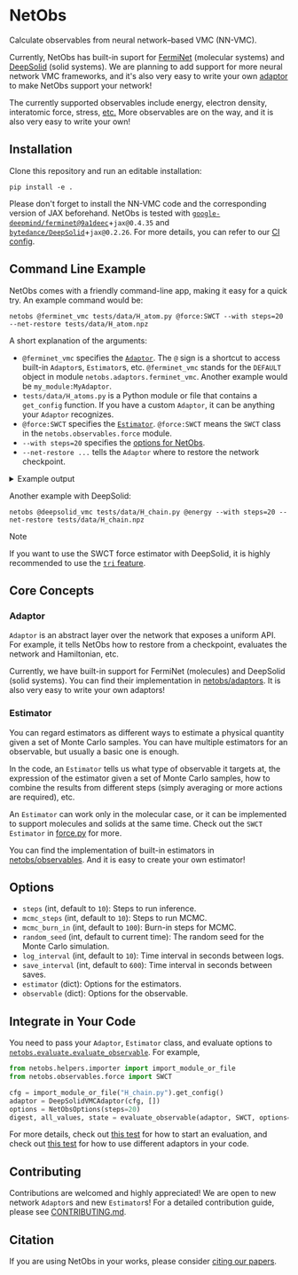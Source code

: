 # NetObs

Calculate observables from neural network&ndash;based VMC (NN-VMC).

Currently, NetObs has built-in suport for [FermiNet](https://github.com/google-deepmind/ferminet) (molecular systems) and [DeepSolid](https://github.com/bytedance/DeepSolid) (solid systems). We are planning to add support for more neural network VMC frameworks, and it's also very easy to write your own [adaptor](#adaptor) to make NetObs support your network!

The currently supported observables include energy, electron density, interatomic force, stress, [etc.](netobs/observables) More observables are on the way, and it is also very easy to write your own!

## Installation

Clone this repository and run an editable installation:

```shell
pip install -e .
```

Please don't forget to install the NN-VMC code and the corresponding version of JAX beforehand.
NetObs is tested with [`google-deepmind/ferminet@9a1deec`](https://github.com/google-deepmind/ferminet/commit/9a1deec8222c1838c5aafb65830fc41372c48677)+`jax@0.4.35` and [`bytedance/DeepSolid`](https://github.com/bytedance/DeepSolid/)+`jax@0.2.26`. For more details, you can refer to our [CI config](.github/workflows/test.yml).

## Command Line Example

NetObs comes with a friendly command-line app, making it easy for a quick try. An example command would be:

```shell
netobs @ferminet_vmc tests/data/H_atom.py @force:SWCT --with steps=20 --net-restore tests/data/H_atom.npz
```

A short explanation of the arguments:

- `@ferminet_vmc` specifies the [`Adaptor`](#adaptor). The `@` sign is a shortcut to access built-in `Adaptor`s, `Estimator`s, etc. `@ferminet_vmc` stands for the `DEFAULT` object in module `netobs.adaptors.ferminet_vmc`. Another example would be `my_module:MyAdaptor`.
- `tests/data/H_atoms.py` is a Python module or file that contains a `get_config` function. If you have a custom `Adaptor`, it can be anything your `Adaptor` recognizes.
- `@force:SWCT` specifies the [`Estimator`](#estimator). `@force:SWCT` means the `SWCT` class in the `netobs.observables.force` module.
- `--with steps=20` specifies the [options for NetObs](#options).
- `--net-restore ...` tells the `Adaptor` where to restore the network checkpoint.

<details>
<summary>Example output</summary>

```
2024-02-29 20:34:29,150 INFO netobs ferminet_vmc.py:54] Assuming running with FermiNet on main.
2024-02-29 20:34:29,333 INFO netobs force.py:319] Using molecular version of SWCT
2024-02-29 20:34:29,548 INFO netobs evaluate.py:102] Start burning in 100 steps
2024-02-29 20:34:30,522 INFO netobs evaluate.py:115] Starting 20 evaluation steps
2024-02-29 20:34:40,112 INFO netobs evaluate.py:148] Time per step: 0.01s
energy: -0.50042176 ± 0.00027392566
force
[[-7.4391162e-12 -1.3514609e-09 -1.4826655e-09]]
std force
[[4.9552114e-09 4.2379065e-09 3.2048899e-09]]
force_no_warp
[[-0.00097416 -0.00091072  0.00125167]]
std force_no_warp
[[0.00146565 0.00108437 0.00165038]]
```

> [!NOTE]
> The standard error (std) here are rough estimates which does NOT take autocorrelation into consideration due to performance conserns. You are STRONGLY encouraged to analyze the data using your own code.

</details>

Another example with DeepSolid:

```shell
netobs @deepsolid_vmc tests/data/H_chain.py @energy --with steps=20 --net-restore tests/data/H_chain.npz
```

> [!NOTE]
> If you want to use the SWCT force estimator with DeepSolid, it is highly recommended to use the [`tri` feature](https://github.com/bytedance/DeepSolid/pull/3).

## Core Concepts

### Adaptor

`Adaptor` is an abstract layer over the network that exposes a uniform API. For example, it tells NetObs how to restore from a checkpoint, evaluates the network and Hamiltonian, etc.

Currently, we have built-in support for FermiNet (molecules) and DeepSolid (solid systems). You can find their implementation in [netobs/adaptors](netobs/adaptors). It is also very easy to write your own adaptors!

### Estimator

You can regard estimators as different ways to estimate a physical quantity given a set of Monte Carlo samples. You can have multiple estimators for an observable, but usually a basic one is enough.

In the code, an `Estimator` tells us what type of observable it targets at, the expression of the estimator given a set of Monte Carlo samples, how to combine the results from different steps (simply averaging or more actions are required), etc.

An `Estimator` can work only in the molecular case, or it can be implemented to support molecules and solids at the same time. Check out the `SWCT` `Estimator` in [force.py](netobs/observables/force.py) for more.

You can find the implementation of built-in estimators in [netobs/observables](netobs/observables). And it is easy to create your own estimator!

## Options

- `steps` (int, default to `10`): Steps to run inference.
- `mcmc_steps` (int, default to `10`): Steps to run MCMC.
- `mcmc_burn_in` (int, default to `100`): Burn-in steps for MCMC.
- `random_seed` (int, default to current time): The random seed for the Monte Carlo simulation.
- `log_interval` (int, default to `10`): Time interval in seconds between logs.
- `save_interval` (int, default to `600`): Time interval in seconds between saves.
- `estimator` (dict): Options for the estimators.
- `observable` (dict): Options for the observable.

## Integrate in Your Code

You need to pass your `Adaptor`, `Estimator` class, and evaluate options to [`netobs.evaluate.evaluate_observable`](netobs/evaluate.py). For example,

```python
from netobs.helpers.importer import import_module_or_file
from netobs.observables.force import SWCT

cfg = import_module_or_file("H_chain.py").get_config()
adaptor = DeepSolidVMCAdaptor(cfg, [])
options = NetObsOptions(steps=20)
digest, all_values, state = evaluate_observable(adaptor, SWCT, options=options)
```

For more details, check out [this test](tests/numerical_test.py) for how to start an evaluation, and check out [this test](tests/adaptor_test.py) for how to use different adaptors in your code.

## Contributing

Contributions are welcomed and highly appreciated! We are open to new network `Adaptor`s and new `Estimator`s! For a detailed contribution guide, please see [CONTRIBUTING.md](CONTRIBUTING.md).

## Citation

If you are using NetObs in your works, please consider [citing our papers](CITATIONS.bib).
